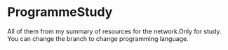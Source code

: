 # ProgrammeStudy
All of them from my summary of resources for the network.Only for study.
You can change the branch to change programming language.
